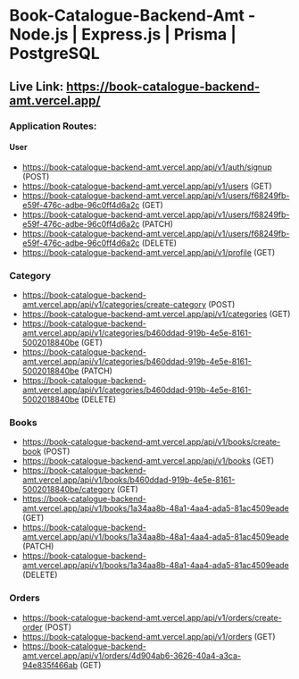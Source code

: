 # Book-Catalogue-Backend-Amt -  Node.js | Express.js | Prisma | PostgreSQL

## Live Link: https://book-catalogue-backend-amt.vercel.app/

### Application Routes:

#### User

- https://book-catalogue-backend-amt.vercel.app/api/v1/auth/signup (POST)
- https://book-catalogue-backend-amt.vercel.app/api/v1/users (GET)
- https://book-catalogue-backend-amt.vercel.app/api/v1/users/f68249fb-e59f-476c-adbe-96c0ff4d6a2c (GET)
- https://book-catalogue-backend-amt.vercel.app/api/v1/users/f68249fb-e59f-476c-adbe-96c0ff4d6a2c (PATCH)
- https://book-catalogue-backend-amt.vercel.app/api/v1/users/f68249fb-e59f-476c-adbe-96c0ff4d6a2c (DELETE)
- https://book-catalogue-backend-amt.vercel.app/api/v1/profile (GET)

### Category

- https://book-catalogue-backend-amt.vercel.app/api/v1/categories/create-category (POST)
- https://book-catalogue-backend-amt.vercel.app/api/v1/categories (GET)
- https://book-catalogue-backend-amt.vercel.app/api/v1/categories/b460ddad-919b-4e5e-8161-5002018840be (GET)
- https://book-catalogue-backend-amt.vercel.app/api/v1/categories/b460ddad-919b-4e5e-8161-5002018840be (PATCH)
- https://book-catalogue-backend-amt.vercel.app/api/v1/categories/b460ddad-919b-4e5e-8161-5002018840be (DELETE)

### Books

- https://book-catalogue-backend-amt.vercel.app/api/v1/books/create-book (POST)
- https://book-catalogue-backend-amt.vercel.app/api/v1/books (GET)
- https://book-catalogue-backend-amt.vercel.app/api/v1/books/b460ddad-919b-4e5e-8161-5002018840be/category (GET)
- https://book-catalogue-backend-amt.vercel.app/api/v1/books/1a34aa8b-48a1-4aa4-ada5-81ac4509eade (GET)
- https://book-catalogue-backend-amt.vercel.app/api/v1/books/1a34aa8b-48a1-4aa4-ada5-81ac4509eade (PATCH)
- https://book-catalogue-backend-amt.vercel.app/api/v1/books/1a34aa8b-48a1-4aa4-ada5-81ac4509eade (DELETE)

### Orders

- https://book-catalogue-backend-amt.vercel.app/api/v1/orders/create-order (POST)
- https://book-catalogue-backend-amt.vercel.app/api/v1/orders (GET)
- https://book-catalogue-backend-amt.vercel.app/api/v1/orders/4d904ab6-3626-40a4-a3ca-94e835f466ab (GET)
